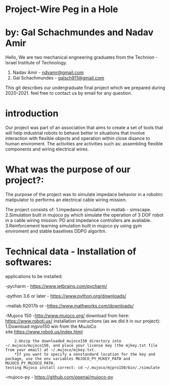 # Project-Wire Peg in a Hole 
# by: Gal Schachmundes and Nadav Amir

Hello,
We are two mechanical engneering graduates from the Technion - Israel Institute of Technology.
1. Nadav Amir - ndvamr@gmail.com
2. Gal Schachmundes - galsch911@gmail.com 

This git describes our undergraduate final project which we prepared during 2020-2021. 
feel free to contact us by email for any question.

# introduction
Our project was part of an association that aims to create a set of tools that will help industrial robots to behave better in situations that involve interaction with flexible objects and operation within close disance to human enviroment.
The activities are activities such as: assembling flexible components and wiring electrical wires.

# What was the purpose of our project?:
The purpose of the project was to simulate impedace behavior in a robotirc matipulator to performs an electrical cable wiring mission.

The project consists of:
1.Impedance simulation in matlab - simscape.
2.Simulation built in mujoco py which simulate the operation of 3 DOF robot in a cable wiring mission: PD and impedance controllers are avaliable.
3.Reinforcement learning simulation built in mujoco py using gym enviroment and stable baselines DDPG algoritm.  


# Technical data - Installation of softwares:

applications to be installed:

-pycharm - https://www.jetbrains.com/pycharm/

-python 3.6 or later - https://www.python.org/downloads/

-matlab R2017b or  -https://www.mathworks.com/downloads/

-Mujoco 150 -http://www.mujoco.org/
    download from here: https://www.roboti.us/
    installation instructions (as we did it in our project):
        1.Download mjpro150 win from the MuJoCo site.https://www.roboti.us/index.html
        
        2.Unzip the downloaded mujoco150 directory into ~/.mujoco/mujoco150, and place your license key (the mjkey.txt file from your email) at ~/.mujoco/mjkey.txt.
        *If you want to specify a nonstandard location for the key and package, use the env variables MUJOCO_PY_MJKEY_PATH and MUJOCO_PY_MUJOCO_PATH.
    testing Mujoco install correct: cd ~/.mujoco/mjpro150/bin/./simulate
        
 -mujoco-py - https://github.com/openai/mujoco-py


